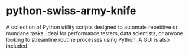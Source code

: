 # python-swiss-army-knife
A collection of Python utility scripts designed to automate repetitive or mundane tasks. Ideal for performance testers, data scientists, or anyone looking to streamline routine processes using Python. A GUI is also included.
